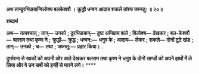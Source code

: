 **अथ तान्दुरभिप्रायान्विलोक्य बलकेशवौ ।** **क्रुद्धौ धन्वन आदाय शकले तांश्च जघ्नतु: ॥ २०॥** 

**शब्दार्थ** 

**अथ—** **तत्पश्चात्** **; तान्—** **उनको** **; दुरभिप्रायान्—** **दुष्ट अभिप्राय वाले** **; विलोक्य—** **देखकर** **; बल-केशवौ—** **बलराम तथा कृष्ण ने** **;** **क्रुद्धौ—** **क्रुद्ध** **; धन्वन:—** **धनुष के** **; आदाय—** **लेकर** **; शकले—** **दोनों टूटे खंड** **; तान्—** **उनको** **; च—** **तथा** **; जघ्नतु:—** **प्रहार** **किया।** **.** 

**दुर्भावना से रक्षकों को अपनी ओर आते देखकर बलराम तथा कृष्ण ने धनुष के दोनों** **खण्डों को अपने हाथों में ले लिया और वे उन सबों को इन्हीं से मारने लगे।** **** 